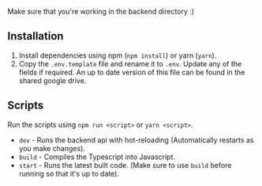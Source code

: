 Make sure that you're working in the backend directory :)

## Installation

1. Install dependencies using npm (`npm install`) or yarn (`yarn`).
2. Copy the `.env.template` file and rename it to `.env`. Update any of the fields if required. An up to date version of this file can be found in the shared google drive.

## Scripts

Run the scripts using `npm run <script>` or `yarn <script>`.

-   `dev` - Runs the backend api with hot-reloading (Automatically restarts as you make changes).
-   `build` - Compiles the Typescript into Javascript.
-   `start` - Runs the latest built code. (Make sure to use `build` before running so that it's up to date).
